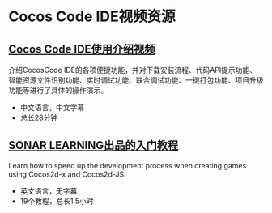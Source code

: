 # Cocos Code IDE视频资源
## [Cocos Code IDE使用介绍视频](http://v.youku.com/v_show/id_XNzYxODQzMDIw.html)
介绍CocosCode IDE的各项便捷功能，并对下载安装流程、代码API提示功能、智能资源文件识别功能、实时调试功能、联合调试功能、一键打包功能、项目升级功能等进行了具体的操作演示。

* 中文语言，中文字幕
* 总长28分钟

## [SONAR LEARNING出品的入门教程](http://www.sonarlearning.co.uk/coursepage.php?topic=game&course=cocos-code-ide-v1)

Learn how to speed up the development process when creating games using Cocos2d-x and Cocos2d-JS.

* 英文语言，无字幕
* 19个教程，总长1.5小时